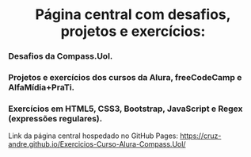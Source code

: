 <h1 align="center">Página central com desafios, projetos e exercícios:</h1>
<h3>Desafios da Compass.Uol.</h3>
<h3>Projetos e exercícios dos cursos da Alura, freeCodeCamp e AlfaMídia+PraTi.</h3>
<h3>Exercícios em HTML5, CSS3, Bootstrap, JavaScript e Regex (expressões regulares).</h3>

Link da página central hospedado no GitHub Pages: https://cruz-andre.github.io/Exercicios-Curso-Alura-Compass.Uol/

